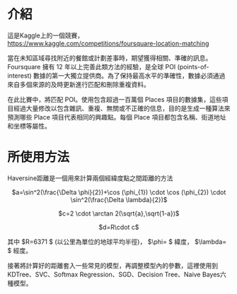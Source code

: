 # 介紹
這是Kaggle上的一個競賽，https://www.kaggle.com/competitions/foursquare-location-matching        

當在未知區域尋找附近的餐館或計劃差事時，期望獲得相關、準確的訊息。Foursquare 擁有 12 年以上完善此類方法的經驗，是全球 POI (points-of-interest) 數據的第一大獨立提供商。為了保持最高水平的準確性，數據必須通過來自多個來源的及時更新進行匹配和刪除重複資料。     

在此比賽中，將匹配 POI。使用包含超過一百萬個 Places 項目的數據集，這些項目經過大量修改以包含雜訊、重複、無關或不正確的信息，目的是生成一種算法來預測哪些 Place 項目代表相同的興趣點。每個 Place 項目都包含名稱、街道地址和坐標等屬性。

# 所使用方法
Haversine距離是一個用來計算兩個經緯度點之間距離的方法   
<p align="center">$a=\sin^2(\frac{\Delta \phi}{2})+\cos (\phi_{1}) \cdot \cos (\phi_{2}) \cdot \sin^2(\frac{\Delta \lambda}{2})$</p>   
<p align="center">$c=2 \cdot \arctan 2(\sqrt{a},\sqrt{1-a})$</p>               
<p align="center">$d=R\cdot c$</p>       
其中 $R=6371 $ (以公里為單位的地球平均半徑)，               
$\phi= $ 緯度，   
$\lambda= $ 經度。          

接著將計算好的距離套入一些常見的模型，再調整模型內的參數，這裡使用到KDTree、SVC、Softmax Regression、SGD、Decision Tree、Naive Bayes六種模型。

   
